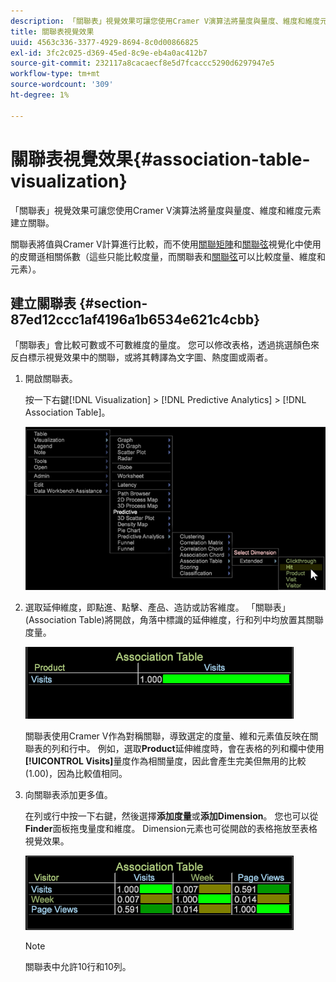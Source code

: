 ```yaml
---
description: 「關聯表」視覺效果可讓您使用Cramer V演算法將量度與量度、維度和維度元素建立關聯。
title: 關聯表視覺效果
uuid: 4563c336-3377-4929-8694-8c0d00866825
exl-id: 3fc2c025-d369-45ed-8c9e-eb4a0ac412b7
source-git-commit: 232117a8cacaecf8e5d7fcaccc5290d6297947e5
workflow-type: tm+mt
source-wordcount: '309'
ht-degree: 1%

---
```


# 關聯表視覺效果{#association-table-visualization}

「關聯表」視覺效果可讓您使用Cramer V演算法將量度與量度、維度和維度元素建立關聯。

關聯表將值與Cramer V計算進行比較，而不使用[關聯矩陣](https://experienceleague.adobe.com/docs/data-workbench/using/client/analysis-visualizations/correlation-analysis/c-correlation-analysis.html)和[關聯弦](https://experienceleague.adobe.com/docs/data-workbench/using/client/analysis-visualizations/c-chord-visualization.html)視覺化中使用的皮爾遜相關係數（這些只能比較度量，而關聯表和[關聯弦](../../../home/c-get-started/c-analysis-vis/associations-chord.md#concept-51d0bda998474dd5946cc2a9b8393445)可以比較度量、維度和元素）。

## 建立關聯表 {#section-87ed12ccc1af4196a1b6534e621c4cbb}

「關聯表」會比較可數或不可數維度的量度。 您可以修改表格，透過挑選顏色來反白標示視覺效果中的關聯，或將其轉譯為文字圖、熱度圖或兩者。

1. 開啟關聯表。

   按一下右鍵[!DNL Visualization] > [!DNL Predictive Analytics] > [!DNL Association Table]。

   ![](assets/association_table.png)

1. 選取延伸維度，即點進、點擊、產品、造訪或訪客維度。 「關聯表」(Association Table)將開啟，角落中標識的延伸維度，行和列中均放置其關聯度量。

   ![](assets/association_table1.png)

   關聯表使用Cramer V作為對稱關聯，導致選定的度量、維和元素值反映在關聯表的列和行中。 例如，選取&#x200B;**Product**&#x200B;延伸維度時，會在表格的列和欄中使用&#x200B;**[!UICONTROL Visits]**&#x200B;量度作為相關量度，因此會產生完美但無用的比較(1.00)，因為比較值相同。

1. 向關聯表添加更多值。

   在列或行中按一下右鍵，然後選擇&#x200B;**添加度量**&#x200B;或&#x200B;**添加Dimension**。 您也可以從&#x200B;**Finder**&#x200B;面板拖曳量度和維度。 Dimension元素也可從開啟的表格拖放至表格視覺效果。

   ![](assets/association_table2.png)

   >[!NOTE]
   >
   >關聯表中允許10行和10列。
